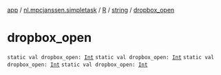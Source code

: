 [app](../../../index.md) / [nl.mpcjanssen.simpletask](../../index.md) / [R](../index.md) / [string](index.md) / [dropbox_open](.)

# dropbox_open

`static val dropbox_open: `[`Int`](https://kotlinlang.org/api/latest/jvm/stdlib/kotlin/-int/index.html)
`static val dropbox_open: `[`Int`](https://kotlinlang.org/api/latest/jvm/stdlib/kotlin/-int/index.html)
`static val dropbox_open: `[`Int`](https://kotlinlang.org/api/latest/jvm/stdlib/kotlin/-int/index.html)
`static val dropbox_open: `[`Int`](https://kotlinlang.org/api/latest/jvm/stdlib/kotlin/-int/index.html)